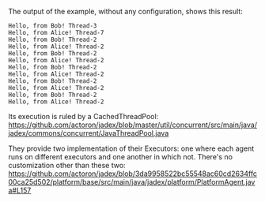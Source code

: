 The output of the example, without any configuration, shows this result:
```
Hello, from Bob! Thread-3
Hello, from Alice! Thread-7
Hello, from Bob! Thread-2
Hello, from Alice! Thread-2
Hello, from Bob! Thread-2
Hello, from Alice! Thread-2
Hello, from Bob! Thread-2
Hello, from Alice! Thread-2
Hello, from Bob! Thread-2
Hello, from Alice! Thread-2
Hello, from Bob! Thread-2
Hello, from Alice! Thread-2
```

Its execution is ruled by a CachedThreadPool: https://github.com/actoron/jadex/blob/master/util/concurrent/src/main/java/jadex/commons/concurrent/JavaThreadPool.java

They provide two implementation of their Executors: one where each agent runs on different executors and one another in which not.
There's no customization other than these two: https://github.com/actoron/jadex/blob/3da9958522bc55548ac60cd2634ffc00ca25d502/platform/base/src/main/java/jadex/platform/PlatformAgent.java#L157
